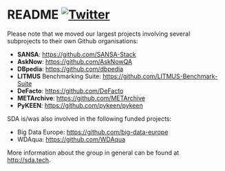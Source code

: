 # README  [![Twitter](https://img.shields.io/twitter/follow/SDA_Research.svg?style=social)](https://twitter.com/SDA_Research)

Please note that we moved our largest projects involving several subprojects to their own Github organisations:
* **SANSA**: https://github.com/SANSA-Stack 
* **AskNow**: https://github.com/AskNowQA
* **DBpedia**: https://github.com/dbpedia
* **LITMUS** Benchmarking Suite: https://github.com/LITMUS-Benchmark-Suite
* **DeFacto**: https://github.com/DeFacto
* **METArchive**: https://github.com/METArchive
* **PyKEEN**: https://github.com/pykeen/pykeen

SDA is/was also involved in the following funded projects:
* Big Data Europe: https://github.com/big-data-europe
* WDAqua: https://github.com/WDAqua

More information about the group in general can be found at http://sda.tech.
